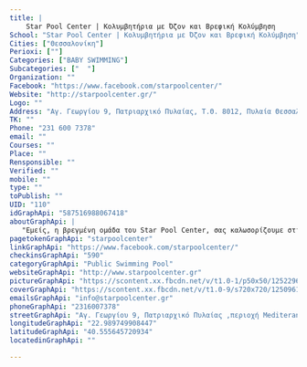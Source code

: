```yaml
---
title: |
    Star Pool Center | Κολυμβητήρια με Όζον και Βρεφική Κολύμβηση
School: "Star Pool Center | Κολυμβητήρια με Όζον και Βρεφική Κολύμβηση"
Cities: ["Θεσσαλονίκη"]
Perioxi: [""]
Categories: ["BABY SWIMMING"]
Subcategories: ["  "]
Organization: ""
Facebook: "https://www.facebook.com/starpoolcenter/"
Website: "http://starpoolcenter.gr/"
Logo: ""
Address: "Αγ. Γεωργίου 9, Πατριαρχικό Πυλαίας, Τ.Θ. 8012, Πυλαία Θεσσαλονίκη 570 01, Greece"
TK: ""
Phone: "231 600 7378"
email: ""
Courses: ""
Place: ""
Rensponsible: ""
Verified: ""
mobile: ""
type: ""
toPublish: ""
UID: "110"
idGraphApi: "587516988067418"
aboutGraphApi: | 
   "Εμείς, η βρεγμένη ομάδα του Star Pool Center, σας καλωσορίζουμε στις θερμότερες και καθαρότερες με όζον πισίνες στην Θεσσαλονίκη !"
pagetokenGraphApi: "starpoolcenter"
linkGraphApi: "https://www.facebook.com/starpoolcenter/"
checkinsGraphApi: "590"
categoryGraphApi: "Public Swimming Pool"
websiteGraphApi: "http://www.starpoolcenter.gr"
pictureGraphApi: "https://scontent.xx.fbcdn.net/v/t1.0-1/p50x50/12522961_587523338066783_5211698459077029277_n.jpg?oh=d06e9464e08a6e20258329460c18d773&amp;oe=5B480A2A"
coverGraphApi: "https://scontent.xx.fbcdn.net/v/t1.0-9/s720x720/12509612_588224031330047_1371500928301485414_n.jpg?oh=72ac9f1d6c9d04fcb6df960d45e42677&amp;oe=5B3B2506"
emailsGraphApi: "info@starpoolcenter.gr"
phoneGraphApi: "2316007378"
streetGraphApi: "Αγ. Γεωργίου 9, Πατριαρχικό Πυλαίας ,περιοχή Mediteranean Cosmos"
longitudeGraphApi: "22.989749908447"
latitudeGraphApi: "40.555645720934"
locatedinGraphApi: ""

---
```




